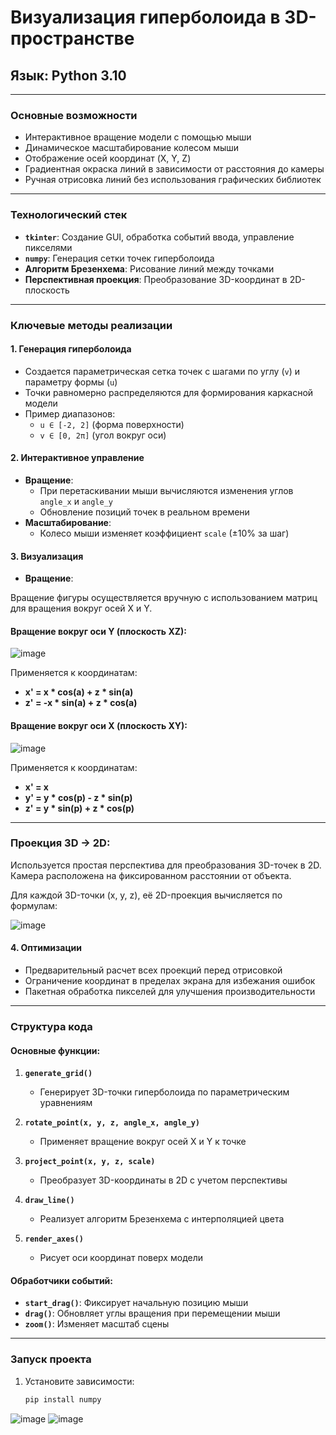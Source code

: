 # Визуализация гиперболоида в 3D-пространстве  
## **Язык**: Python 3.10  

---

### **Основные возможности**  
- Интерактивное вращение модели с помощью мыши  
- Динамическое масштабирование колесом мыши  
- Отображение осей координат (X, Y, Z)  
- Градиентная окраска линий в зависимости от расстояния до камеры  
- Ручная отрисовка линий без использования графических библиотек  

---

### **Технологический стек**  
- **`tkinter`**: Создание GUI, обработка событий ввода, управление пикселями  
- **`numpy`**: Генерация сетки точек гиперболоида  
- **Алгоритм Брезенхема**: Рисование линий между точками  
- **Перспективная проекция**: Преобразование 3D-координат в 2D-плоскость  

---

### **Ключевые методы реализации**  

#### 1. **Генерация гиперболоида**  
- Создается параметрическая сетка точек с шагами по углу (`v`) и параметру формы (`u`)  
- Точки равномерно распределяются для формирования каркасной модели  
- Пример диапазонов:  
  - `u ∈ [-2, 2]` (форма поверхности)  
  - `v ∈ [0, 2π]` (угол вокруг оси)  

#### 2. **Интерактивное управление**  
- **Вращение**:  
  - При перетаскивании мыши вычисляются изменения углов `angle_x` и `angle_y`  
  - Обновление позиций точек в реальном времени  
- **Масштабирование**:  
  - Колесо мыши изменяет коэффициент `scale` (±10% за шаг)  

#### 3. **Визуализация**
- **Вращение**:

Вращение фигуры осуществляется вручную с использованием матриц для вращения вокруг осей X и Y.

#### Вращение вокруг оси Y (плоскость XZ):
![image](https://github.com/user-attachments/assets/d80cb923-bf9e-41ae-80cc-9001f49c5f3e)

Применяется к координатам:

- **x' = x * cos(a) + z * sin(a)**
- **z' = -x * sin(a) + z * cos(a)**

#### Вращение вокруг оси X (плоскость XY):

![image](https://github.com/user-attachments/assets/4d4c20ba-378e-41ae-86fa-168c24d0e287)

Применяется к координатам:

- **x' = x**
- **y' = y * cos(p) - z * sin(p)**
- **z' = y * sin(p) + z * cos(p)**

---

### Проекция 3D → 2D:

Используется простая перспектива для преобразования 3D-точек в 2D. Камера расположена на фиксированном расстоянии от объекта.

Для каждой 3D-точки (x, y, z), её 2D-проекция вычисляется по формулам:

![image](https://github.com/user-attachments/assets/14cfdc19-cd2c-44f5-bcc3-5145675498ff)

#### 4. **Оптимизации**  
- Предварительный расчет всех проекций перед отрисовкой  
- Ограничение координат в пределах экрана для избежания ошибок  
- Пакетная обработка пикселей для улучшения производительности  

---

### **Структура кода**  

#### Основные функции:  
1. **`generate_grid()`**  
   - Генерирует 3D-точки гиперболоида по параметрическим уравнениям  

2. **`rotate_point(x, y, z, angle_x, angle_y)`**  
   - Применяет вращение вокруг осей X и Y к точке  

3. **`project_point(x, y, z, scale)`**  
   - Преобразует 3D-координаты в 2D с учетом перспективы  

4. **`draw_line()`**  
   - Реализует алгоритм Брезенхема с интерполяцией цвета  

5. **`render_axes()`**  
   - Рисует оси координат поверх модели  

#### Обработчики событий:  
- **`start_drag()`**: Фиксирует начальную позицию мыши  
- **`drag()`**: Обновляет углы вращения при перемещении мыши  
- **`zoom()`**: Изменяет масштаб сцены  

---

### **Запуск проекта**  
1. Установите зависимости:  
   ```bash
   pip install numpy
![image](https://github.com/user-attachments/assets/e3ccd89f-bffa-41fc-b296-43c36ebcade3)
![image](https://github.com/user-attachments/assets/03d7d0fc-76e3-467f-9ec7-9530756f3afa)

